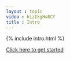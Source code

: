 ```yaml
---
layout : topic
video : hizIkgHw8CY
title : Intro
---
```


{% include intro.html %}

<aside class="lozenge">
    <a href="{{ site.baseurl }}/{{ site.github.repository_name }}/quickstart">Click here to get started</a>
</aside>